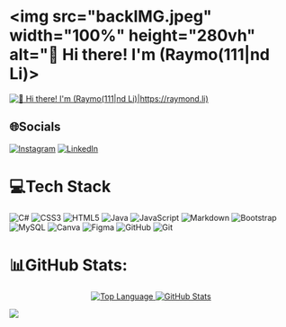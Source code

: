 # <img src="backIMG.jpeg" width="100%" height="280vh" alt="👋 Hi there! I'm (Raymo(111|nd Li)>

[<img src="https://raw.githubusercontent.com/Raymo111/Raymo111/master/intro.gif" alt="👋 Hi there! I'm (Raymo(111|nd Li)|https://raymond.li)" title="👋 Hi there! I'm (Raymo(111|nd Li)|https://raymond.li)"/>](https://raymond.li/)

## 🌐Socials
[![Instagram](https://img.shields.io/badge/Instagram-%23E4405F.svg?logo=Instagram&logoColor=white)](https://instagram.com/davi_bewzenko) [![LinkedIn](https://img.shields.io/badge/LinkedIn-%230077B5.svg?logo=linkedin&logoColor=white)](https://linkedin.com/in/daviBewzenko) 

# 💻Tech Stack
![C#](https://img.shields.io/badge/c%23-000000.svg?style=for-the-badge&logo=c-sharp&logoColor=blueviolet) ![CSS3](https://img.shields.io/badge/css3-000000.svg?style=for-the-badge&logo=css3&logoColor=blue) ![HTML5](https://img.shields.io/badge/html5-000000.svg?style=for-the-badge&logo=html5&logoColor=critical) ![Java](https://img.shields.io/badge/java-000000.svg?style=for-the-badge&logo=java&logoColor=white) ![JavaScript](https://img.shields.io/badge/javascript-000000.svg?style=for-the-badge&logo=javascript&logoColor=%23F7DF1E) ![Markdown](https://img.shields.io/badge/markdown-000000.svg?style=for-the-badge&logo=markdown&logoColor=white) ![Bootstrap](https://img.shields.io/badge/bootstrap-000000.svg?style=for-the-badge&logo=bootstrap&logoColor=blueviolet) ![MySQL](https://img.shields.io/badge/mysql-000000.svg?style=for-the-badge&logo=mysql&logoColor=orange) ![Canva](https://img.shields.io/badge/Canva-000000.svg?style=for-the-badge&logo=Canva&logoColor=9cf)  ![Figma](https://img.shields.io/badge/figma-000000.svg?style=for-the-badge&logo=figma&logoColor=red)  ![GitHub](https://img.shields.io/badge/GitHub-000000?style=for-the-badge&logo=github&logoColor=white) ![Git](https://img.shields.io/badge/Git-000000?style=for-the-badge&logo=git&logoColor=orange&height='90px')
# 📊GitHub Stats:
<p align='center'>
<a href="https://github.com/DaviBewzenko" target="_blank">
            <img alt="Top Language" src="https://github-readme-stats.vercel.app/api?username=DaviBewzenko&show_icons=true&hide_border=true&theme=react&border_radius=0" height=170/>
            <img alt="GitHub Stats" src="https://github-readme-stats.vercel.app/api/top-langs/?username=DaviBewzenko&layout=compact&show_icons=true&hide_border=true&theme=react&border_radius=0" height=170/>
        </a>
</p>

<img src="https://media1.giphy.com/media/26tn33aiTi1jkl6H6/giphy.gif">
